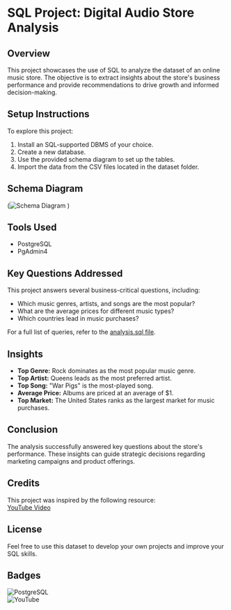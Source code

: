 # SQL Project: Digital Audio Store Analysis  

## Overview  

This project showcases the use of SQL to analyze the dataset of an online music store. The objective is to extract insights about the store's business performance and provide recommendations to drive growth and informed decision-making.  

## Setup Instructions  

To explore this project:  
1. Install an SQL-supported DBMS of your choice.  
2. Create a new database.  
3. Use the provided schema diagram to set up the tables.  
4. Import the data from the CSV files located in the dataset folder.  

## Schema Diagram  

(![Schema Diagram](https://github.com/user-attachments/assets/b1798535-d653-40a3-aab6-0142406073cb)
)  

## Tools Used  

- PostgreSQL  
- PgAdmin4  

## Key Questions Addressed  

This project answers several business-critical questions, including:  
- Which music genres, artists, and songs are the most popular?  
- What are the average prices for different music types?  
- Which countries lead in music purchases?  

For a full list of queries, refer to the [analysis.sql file]([https://github.com/SidCodes8/Project/blob/main/analysis.sql]).  

## Insights  

- **Top Genre:** Rock dominates as the most popular music genre.  
- **Top Artist:** Queens leads as the most preferred artist.  
- **Top Song:** "War Pigs" is the most-played song.  
- **Average Price:** Albums are priced at an average of $1.  
- **Top Market:** The United States ranks as the largest market for music purchases.  

## Conclusion  

The analysis successfully answered key questions about the store's performance. These insights can guide strategic decisions regarding marketing campaigns and product offerings.  

## Credits  

This project was inspired by the following resource:  
[YouTube Video](https://youtu.be/VFIuIjswMKM)  

## License  

Feel free to use this dataset to develop your own projects and improve your SQL skills.  

## Badges  

![PostgreSQL](https://img.shields.io/badge/PostgreSQL-316192?style=for-the-badge&logo=postgresql&logoColor=white)  
![YouTube](https://img.shields.io/badge/YouTube-%23FF0000.svg?style=for-the-badge&logo=YouTube&logoColor=white)  
